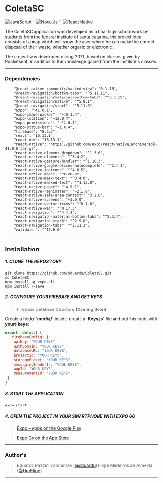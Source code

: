 # ColetaSC

 ![JavaScript](https://img.shields.io/badge/JavaScript-323330?style=for-the-badge&logo=javascript&logoColor=F7DF1E) ¨ ![Node.Js](https://img.shields.io/badge/Node.js-43853D?style=for-the-badge&logo=node.js&logoColor=white)              ¨  ![React Native](https://img.shields.io/badge/React_Native-20232A?style=for-the-badge&logo=react&logoColor=61DAFB)

The ColetaSC application was developed as a final high school work by students from the federal institute of santa catarina, the project idea consists of a map which will show the user where he can make the correct disposal of their waste, whether organic or electronic .

The project was developed during 2021, based on classes given by Rocketseat, in addition to the knowledge gained from the institute's classes.
___
### Dependencies
```
    "@react-native-community/masked-view": "0.1.10",
    "@react-navigation/bottom-tabs": "^5.11.11",
    "@react-navigation/material-bottom-tabs": "^5.3.15",
    "@react-navigation/native": "^5.8.1",
    "@react-navigation/stack": "^5.11.0",
    "expo": "^41.0.1",
    "expo-image-picker": "~10.1.4",
    "expo-location": "~12.0.4",
    "expo-permissions": "~12.0.1",
    "expo-status-bar": "~1.0.4",
    "firebase": "8.2.3",
    "react": "16.13.1",
    "react-dom": "16.13.1",
    "react-native": "https://github.com/expo/react-native/archive/sdk-41.0.0.tar.gz",
    "react-native-element-dropdown": "^1.3.6",
    "react-native-elements": "^3.4.2",
    "react-native-gesture-handler": "^1.10.3",
    "react-native-google-places-autocomplete": "^2.4.1",
    "react-native-ionicons": "^4.6.5",
    "react-native-maps": "^0.28.0",
    "react-native-mask-text": "^0.4.0",
    "react-native-masked-text": "^1.13.0",
    "react-native-paper": "^4.9.1",
    "react-native-reanimated": "~2.1.0",
    "react-native-safe-area-context": "3.2.0",
    "react-native-screens": "~3.0.0",
    "react-native-vector-icons": "^8.1.0",
    "react-native-web": "^0.17.5",
    "react-navigation": "^4.4.3",
    "react-navigation-material-bottom-tabs": "^2.3.4",
    "react-navigation-stack": "^2.9.0",
    "react-navigation-tabs": "^2.11.1",
    "validator": "^13.6.0"
```

___
## Installation 
##### 1. CLONE THE REPOSITORY
	git clone https://github.com/oduardu/ColetaSC.git
	cd ColetaSC
	npm install -g expo-cli
	npm install --save
##### 2. CONFIGURE YOUR FIREBASE AND GET KEYS
> Firebase Database Structure **(Coming Soon)**

Create a folder '**config/**' inside, create a '**Keys.js**' file and put this code with **yours keys**:
```javascript
export  default {
   firebaseConfig: {
	apiKey: "YOUR KEYS",
	authDomain: "YOUR KEYS",
	databaseURL: "YOUR KEYS",
	projectId: "YOUR KEYS",
	storageBucket: "YOUR KEYS",
	messagingSenderId: "YOUR KEYS",
	appId: "YOUR KEYS",
	measurementId: "YOUR KEYS",
 }
}
```
##### 3. START THE APPLICATION
	expo start
##### 4. OPEN THE PROJECT IN YOUR SMARTPHONE WITH EXPO GO
> [Expo – Apps on the Google Play](https://play.google.com/store/apps/details?id=host.exp.exponent)
> 
> [‎Expo Go on the App Store](https://apps.apple.com/us/app/expo-go/id982107779)

___

### Author's

> Eduardo Pazzini Zancanaro ([@oduardu](https://github.com/oduardu "Github: Eduardo Pazzini Zancanaro"))
Filipe Medeiros de Almeida ([@UmFilipe](https://github.com/UmFilipe "Github: Filipe Medeiros de Almeida"))
___
